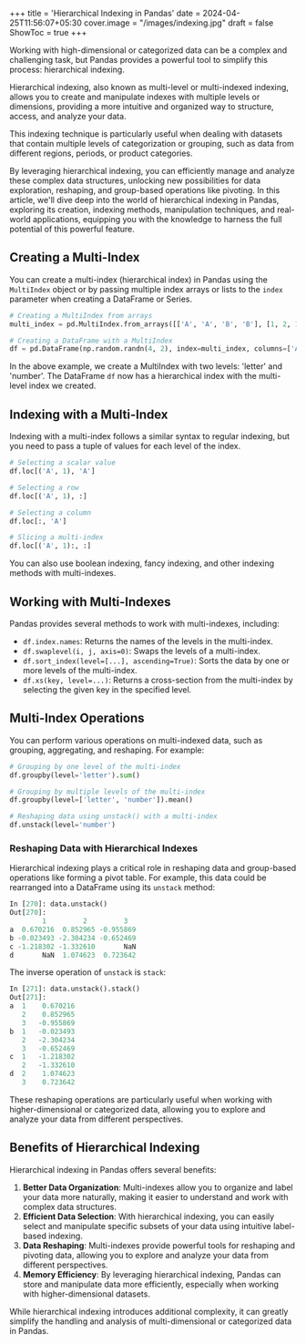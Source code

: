 +++
title = 'Hierarchical Indexing in Pandas'
date = 2024-04-25T11:56:07+05:30
cover.image = "/images/indexing.jpg"
draft = false
ShowToc = true
+++

Working with high-dimensional or categorized data can be a complex and challenging task, but Pandas provides a powerful tool to simplify this process: hierarchical indexing. 

Hierarchical indexing, also known as multi-level or multi-indexed indexing, allows you to create and manipulate indexes with multiple levels or dimensions, providing a more intuitive and organized way to structure, access, and analyze your data. 

This indexing technique is particularly useful when dealing with datasets that contain multiple levels of categorization or grouping, such as data from different regions, periods, or product categories. 

By leveraging hierarchical indexing, you can efficiently manage and analyze these complex data structures, unlocking new possibilities for data exploration, reshaping, and group-based operations like pivoting. In this article, we'll dive deep into the world of hierarchical indexing in Pandas, exploring its creation, indexing methods, manipulation techniques, and real-world applications, equipping you with the knowledge to harness the full potential of this powerful feature.

## Creating a Multi-Index

You can create a multi-index (hierarchical index) in Pandas using the `MultiIndex` object or by passing multiple index arrays or lists to the `index` parameter when creating a DataFrame or Series.

```python
# Creating a MultiIndex from arrays
multi_index = pd.MultiIndex.from_arrays([['A', 'A', 'B', 'B'], [1, 2, 1, 2]], names=['letter', 'number'])

# Creating a DataFrame with a MultiIndex
df = pd.DataFrame(np.random.randn(4, 2), index=multi_index, columns=['A', 'B'])

```

In the above example, we create a MultiIndex with two levels: 'letter' and 'number'. The DataFrame `df` now has a hierarchical index with the multi-level index we created.

## Indexing with a Multi-Index

Indexing with a multi-index follows a similar syntax to regular indexing, but you need to pass a tuple of values for each level of the index.

```python
# Selecting a scalar value
df.loc[('A', 1), 'A']

# Selecting a row
df.loc[('A', 1), :]

# Selecting a column
df.loc[:, 'A']

# Slicing a multi-index
df.loc[('A', 1):, :]
```

You can also use boolean indexing, fancy indexing, and other indexing methods with multi-indexes.

## Working with Multi-Indexes

Pandas provides several methods to work with multi-indexes, including:

- `df.index.names`: Returns the names of the levels in the multi-index.
- `df.swaplevel(i, j, axis=0)`: Swaps the levels of a multi-index.
- `df.sort_index(level=[...], ascending=True)`: Sorts the data by one or more levels of the multi-index.
- `df.xs(key, level=...)`: Returns a cross-section from the multi-index by selecting the given key in the specified level.

## Multi-Index Operations

You can perform various operations on multi-indexed data, such as grouping, aggregating, and reshaping. For example:

```python
# Grouping by one level of the multi-index
df.groupby(level='letter').sum()

# Grouping by multiple levels of the multi-index
df.groupby(level=['letter', 'number']).mean()

# Reshaping data using unstack() with a multi-index
df.unstack(level='number')
```

### Reshaping Data with Hierarchical Indexes

Hierarchical indexing plays a critical role in reshaping data and group-based operations like forming a pivot table. For example, this data could be rearranged into a DataFrame using its `unstack` method:
```python
In [270]: data.unstack()
Out[270]: 
        1         2         3
a  0.670216  0.852965 -0.955869
b -0.023493 -2.304234 -0.652469
c -1.218302 -1.332610       NaN
d       NaN  1.074623  0.723642
```

The inverse operation of `unstack` is `stack`:
```python
In [271]: data.unstack().stack()
Out[271]:
a  1    0.670216
   2    0.852965
   3   -0.955869
b  1   -0.023493
   2   -2.304234
   3   -0.652469
c  1   -1.218302
   2   -1.332610
d  2    1.074623
   3    0.723642
```

These reshaping operations are particularly useful when working with higher-dimensional or categorized data, allowing you to explore and analyze your data from different perspectives.


## Benefits of Hierarchical Indexing

Hierarchical indexing in Pandas offers several benefits:

1. **Better Data Organization**: Multi-indexes allow you to organize and label your data more naturally, making it easier to understand and work with complex data structures.
2. **Efficient Data Selection**: With hierarchical indexing, you can easily select and manipulate specific subsets of your data using intuitive label-based indexing.
3. **Data Reshaping**: Multi-indexes provide powerful tools for reshaping and pivoting data, allowing you to explore and analyze your data from different perspectives.
4. **Memory Efficiency**: By leveraging hierarchical indexing, Pandas can store and manipulate data more efficiently, especially when working with higher-dimensional datasets.

While hierarchical indexing introduces additional complexity, it can greatly simplify the handling and analysis of multi-dimensional or categorized data in Pandas.